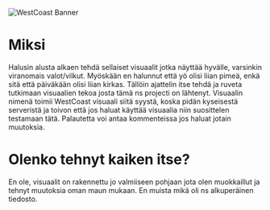 ![WestCoast Banner](https://i.imgur.com/dnst1qN.jpeg)
# Miksi

Halusin alusta alkaen tehdä sellaiset visuaalit jotka näyttää hyvälle, varsinkin viranomais valot/vilkut. Myöskään en halunnut että yö olisi liian pimeä, enkä sitä että päiväkään olisi liian kirkas. Tällöin ajattelin
itse tehdä ja ruveta tutkimaan visuaalien tekoa josta tämä ns projecti on lähtenyt. Visuaalin nimenä toimii WestCoast visuaali siitä syystä, koska pidän kyseisestä serveristä ja toivon että jos haluat käyttää visuaalia niin suosittelen testamaan tätä. Palautetta voi antaa kommenteissa jos haluat jotain muutoksia. 
# Olenko tehnyt kaiken itse?

En ole, visuaalit on rakennettu jo valmiiseen pohjaan jota olen muokkaillut ja tehnyt muutoksia oman maun mukaan. En muista mikä oli ns alkuperäinen tiedosto. 
